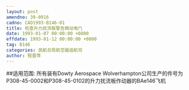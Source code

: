 ```yaml
---
layout: post
amendno: 39-0916
cadno: CAD1993-B146-01
title: 检查升力扰流板警告微动电门
date: 1993-01-07 00:00:00 +0800
effdate: 1993-01-12 00:00:00 +0800
tag: B146
categories: 民航总局航空器适航司
author: 程晋萍
---
```


##适用范围:
所有装有Dowty Aerospace Wolverhampton公司生产的件号为P308-45-0002和P308-45-0102的升力扰流板作动器的BAe146飞机

